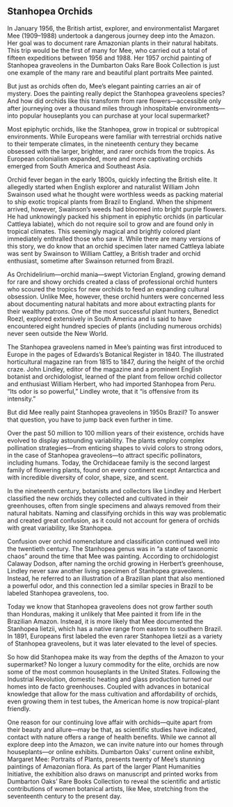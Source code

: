 ## Stanhopea Orchids

In January 1956, the British artist, explorer, and environmentalist Margaret Mee (1909–1988) undertook a dangerous journey deep into the Amazon. Her goal was to document rare Amazonian plants in their natural habitats. This trip would be the first of many for Mee, who carried out a total of fifteen expeditions between 1956 and 1988. Her 1957 orchid painting of Stanhopea graveolens in the Dumbarton Oaks Rare Book Collection is just one example of the many rare and beautiful plant portraits Mee painted.

But just as orchids often do, Mee’s elegant painting carries an air of mystery. Does the painting really depict the Stanhopea graveolens species? And how did orchids like this transform from rare flowers—accessible only after journeying over a thousand miles through inhospitable environments—into popular houseplants you can purchase at your local supermarket?

Most epiphytic orchids, like the Stanhopea, grow in tropical or subtropical environments. While Europeans were familiar with terrestrial orchids native to their temperate climates, in the nineteenth century they became obsessed with the larger, brighter, and rarer orchids from the tropics. As European colonialism expanded, more and more captivating orchids emerged from South America and Southeast Asia.

Orchid fever began in the early 1800s, quickly infecting the British elite. It allegedly started when English explorer and naturalist William John Swainson used what he thought were worthless weeds as packing material to ship exotic tropical plants from Brazil to England. When the shipment arrived, however, Swainson’s weeds had bloomed into bright purple flowers. He had unknowingly packed his shipment in epiphytic orchids (in particular Cattleya labiate), which do not require soil to grow and are found only in tropical climates. This seemingly magical and brightly colored plant immediately enthralled those who saw it. While there are many versions of this story, we do know that an orchid specimen later named Cattleya labiate was sent by Swainson to William Cattley, a British trader and orchid enthusiast, sometime after Swainson returned from Brazil.

As Orchidelirium—orchid mania—swept Victorian England, growing demand for rare and showy orchids created a class of professional orchid hunters who scoured the tropics for new orchids to feed an expanding cultural obsession. Unlike Mee, however, these orchid hunters were concerned less about documenting natural habitats and more about extracting plants for their wealthy patrons. One of the most successful plant hunters, Benedict Roezl, explored extensively in South America and is said to have encountered eight hundred species of plants (including numerous orchids) never seen outside the New World.

The Stanhopea graveolens named in Mee’s painting was first introduced to Europe in the pages of Edwards’s Botanical Register in 1840. The illustrated horticultural magazine ran from 1815 to 1847, during the height of the orchid craze. John Lindley, editor of the magazine and a prominent English botanist and orchidologist, learned of the plant from fellow orchid collector and enthusiast William Herbert, who had imported Stanhopea from Peru. “Its odor is so powerful,” Lindley wrote, that it “is offensive from its intensity.”

But did Mee really paint Stanhopea graveolens in 1950s Brazil? To answer that question, you have to jump back even further in time.

Over the past 50 million to 100 million years of their existence, orchids have evolved to display astounding variability. The plants employ complex pollination strategies—from enticing shapes to vivid colors to strong odors, in the case of Stanhopea graveolens—to attract specific pollinators, including humans. Today, the Orchidaceae family is the second largest family of flowering plants, found on every continent except Antarctica and with incredible diversity of color, shape, size, and scent.

In the nineteenth century, botanists and collectors like Lindley and Herbert classified the new orchids they collected and cultivated in their greenhouses, often from single specimens and always removed from their natural habitats. Naming and classifying orchids in this way was problematic and created great confusion, as it could not account for genera of orchids with great variability, like Stanhopea.

Confusion over orchid nomenclature and classification continued well into the twentieth century. The Stanhopea genus was in “a state of taxonomic chaos” around the time that Mee was painting. According to orchidologist Calaway Dodson, after naming the orchid growing in Herbert’s greenhouse, Lindley never saw another living specimen of Stanhopea graveolens. Instead, he referred to an illustration of a Brazilian plant that also mentioned a powerful odor, and this connection led a similar species in Brazil to be labeled Stanhopea graveolens, too.

Today we know that Stanhopea graveolens does not grow farther south than Honduras, making it unlikely that Mee painted it from life in the Brazilian Amazon. Instead, it is more likely that Mee documented the Stanhopea lietzii, which has a native range from eastern to southern Brazil. In 1891, Europeans first labeled the even rarer Stanhopea lietzii as a variety of Stanhopea graveolens, but it was later elevated to the level of species.

So how did Stanhopea make its way from the depths of the Amazon to your supermarket? No longer a luxury commodity for the elite, orchids are now some of the most common houseplants in the United States. Following the Industrial Revolution, domestic heating and glass production turned our homes into de facto greenhouses. Coupled with advances in botanical knowledge that allow for the mass cultivation and affordability of orchids, even growing them in test tubes, the American home is now tropical-plant friendly.

One reason for our continuing love affair with orchids—quite apart from their beauty and allure—may be that, as scientific studies have indicated, contact with nature offers a range of health benefits. While we cannot all explore deep into the Amazon, we can invite nature into our homes through houseplants—or online exhibits. Dumbarton Oaks’ current online exhibit, Margaret Mee: Portraits of Plants, presents twenty of Mee’s stunning paintings of Amazonian flora. As part of the larger Plant Humanities Initiative, the exhibition also draws on manuscript and printed works from Dumbarton Oaks’ Rare Books Collection to reveal the scientific and artistic contributions of women botanical artists, like Mee, stretching from the seventeenth century to the present day.



